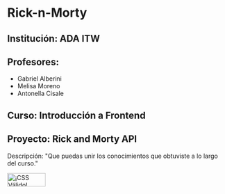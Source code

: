 # Rick-n-Morty

<h2>Institución: ADA ITW </h2>
<h2>Profesores: </h2>
<ul>
<li>Gabriel Alberini</li>
<li>Melisa Moreno</li>
<li>Antonella Cisale</li>
</ul>
<h2>Curso: Introducción a Frontend </h2>
<h2>Proyecto: Rick and Morty API </h2>
<p>Descripción: "Que puedas unir los conocimientos que obtuviste a lo largo del curso."</p>

<p>
    <a href="http://jigsaw.w3.org/css-validator/check/referer">
        <img style="border:0;width:88px;height:31px"
            src="http://jigsaw.w3.org/css-validator/images/vcss"
            alt="¡CSS Válido!" />
    </a>
</p>      
